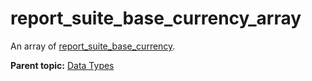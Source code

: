 # report_suite_base_currency_array

An array of [report_suite_base_currency](r_report_suite_base_currency.md#).

**Parent topic:** [Data Types](../data_types/c_datatypes.md)

